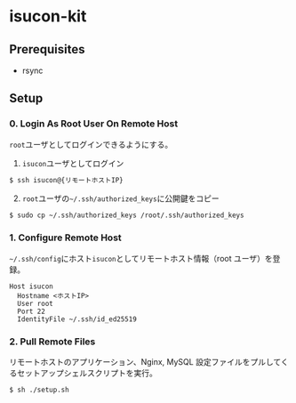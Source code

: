 # isucon-kit

## Prerequisites

- rsync

## Setup

### 0. Login As Root User On Remote Host

`root`ユーザとしてログインできるようにする。

1. `isucon`ユーザとしてログイン

```sh
$ ssh isucon@{リモートホストIP}
```

2. `root`ユーザの`~/.ssh/authorized_keys`に公開鍵をコピー

```sh
$ sudo cp ~/.ssh/authorized_keys /root/.ssh/authorized_keys
```

### 1. Configure Remote Host

`~/.ssh/config`にホスト`isucon`としてリモートホスト情報（root ユーザ）を登録。

```
Host isucon
  Hostname <ホストIP>
  User root
  Port 22
  IdentityFile ~/.ssh/id_ed25519
```

### 2. Pull Remote Files

リモートホストのアプリケーション、Nginx, MySQL 設定ファイルをプルしてくるセットアップシェルスクリプトを実行。

```sh
$ sh ./setup.sh
```
